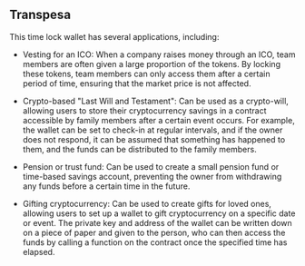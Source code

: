 ## Transpesa

This time lock wallet has several applications, including:

- Vesting for an ICO: When a company raises money through an ICO, team members are often given a large proportion of the tokens. By locking these tokens, team members can only access them after a certain period of time, ensuring that the market price is not affected.

- Crypto-based "Last Will and Testament": Can be used as a crypto-will, allowing users to store their cryptocurrency savings in a contract accessible by family members after a certain event occurs. For example, the wallet can be set to check-in at regular intervals, and if the owner does not respond, it can be assumed that something has happened to them, and the funds can be distributed to the family members.

- Pension or trust fund: Can be used to create a small pension fund or time-based savings account, preventing the owner from withdrawing any funds before a certain time in the future.

- Gifting cryptocurrency: Can be used to create gifts for loved ones, allowing users to set up a wallet to gift cryptocurrency on a specific date or event. The private key and address of the wallet can be written down on a piece of paper and given to the person, who can then access the funds by calling a function on the contract once the specified time has elapsed.